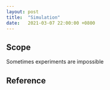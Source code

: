 ```yaml
---
layout: post
title:  "Simulation"
date:   2021-03-07 22:00:00 +0800
---
```


## Scope 

Sometimes experiments are impossible

## Reference
